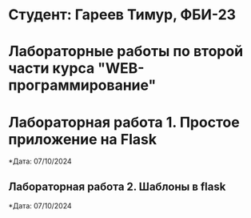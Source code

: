 # Студент: Гареев Тимур, ФБИ-23 

# Лабораторные работы по второй части курса "WEB-программирование"

# Лабораторная работа 1. Простое приложение на Flask

*Дата: 07/10/2024

## Лабораторная работа 2. Шаблоны в flask

*Дата: 07/10/2024
